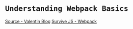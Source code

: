 # `Understanding Webpack Basics`

[Source - Valentin Blog](https://www.valentinog.com/blog/webpack/)
[Survive JS - Webpack](https://survivejs.com/webpack/preface/)
